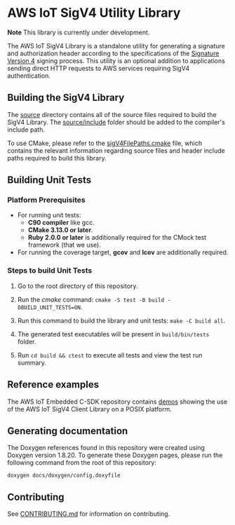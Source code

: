 # AWS IoT SigV4 Utility Library

**Note** This library is currently under development.

The AWS IoT SigV4 Library is a standalone utility for generating a signature and authorization header according to the specifications of the [Signature Version 4](https://docs.aws.amazon.com/general/latest/gr/signature-version-4.html) signing process. This utility is an optional addition to applications sending direct HTTP requests to AWS services requiring SigV4 authentication.

## Building the SigV4 Library

The [source](https://github.com/aws/SigV4-for-AWS-IoT-embedded-sdk/tree/main/source) directory contains all of the source files required to build the SigV4 Library. The [source/include](https://github.com/aws/SigV4-for-AWS-IoT-embedded-sdk/tree/main/source/include) folder should be added to the compiler's include path.

To use CMake, please refer to the [sigV4FilePaths.cmake](https://github.com/aws/SigV4-for-AWS-IoT-embedded-sdk/blob/main/sigv4FilePaths.cmake) file, which contains the relevant information regarding source files and header include paths required to build this library.

## Building Unit Tests

### Platform Prerequisites

- For running unit tests:
    - **C90 compiler** like gcc.
    - **CMake 3.13.0 or later**.
    - **Ruby 2.0.0 or later** is additionally required for the CMock test framework (that we use).
- For running the coverage target, **gcov** and **lcov** are additionally required.

### Steps to build **Unit Tests**

1. Go to the root directory of this repository.

1. Run the *cmake* command: `cmake -S test -B build -DBUILD_UNIT_TESTS=ON`.

1. Run this command to build the library and unit tests: `make -C build all`.

1. The generated test executables will be present in `build/bin/tests` folder.

1. Run `cd build && ctest` to execute all tests and view the test run summary.

## Reference examples

The AWS IoT Embedded C-SDK repository contains [demos](https://github.com/aws/aws-iot-device-sdk-embedded-C/tree/main/demos/http) showing the use of the AWS IoT SigV4 Client Library on a POSIX platform.

## Generating documentation

The Doxygen references found in this repository were created using Doxygen
version 1.8.20. To generate these Doxygen pages, please run the following
command from the root of this repository:

```shell
doxygen docs/doxygen/config.doxyfile
```
## Contributing

See [CONTRIBUTING.md](CONTRIBUTING.md) for information on contributing.
